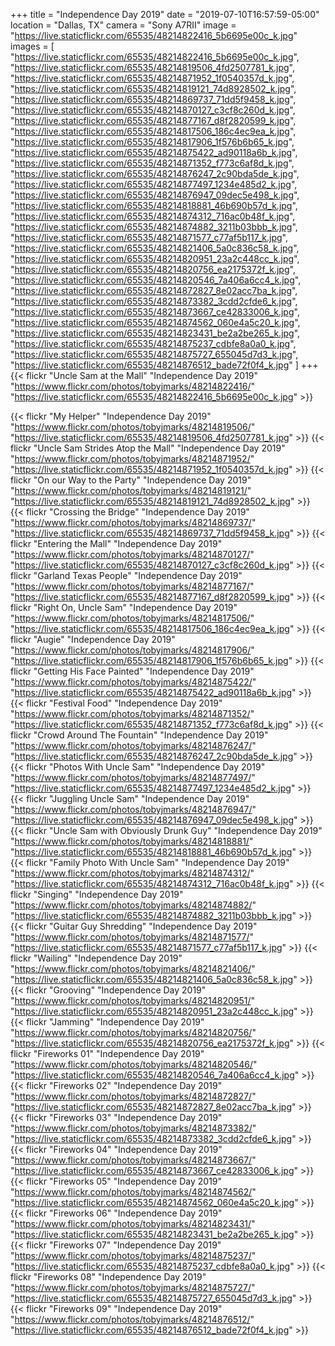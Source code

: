 +++
title = "Independence Day 2019"
date = "2019-07-10T16:57:59-05:00"
location = "Dallas, TX"
camera = "Sony A7RII"
image = "https://live.staticflickr.com/65535/48214822416_5b6695e00c_k.jpg"
images = [
	"https://live.staticflickr.com/65535/48214822416_5b6695e00c_k.jpg",
	"https://live.staticflickr.com/65535/48214819506_4fd2507781_k.jpg",
	"https://live.staticflickr.com/65535/48214871952_1f0540357d_k.jpg",
	"https://live.staticflickr.com/65535/48214819121_74d8928502_k.jpg",
	"https://live.staticflickr.com/65535/48214869737_71dd5f9458_k.jpg",
	"https://live.staticflickr.com/65535/48214870127_c3cf8c260d_k.jpg",
	"https://live.staticflickr.com/65535/48214877167_d8f2820599_k.jpg",
	"https://live.staticflickr.com/65535/48214817506_186c4ec9ea_k.jpg",
	"https://live.staticflickr.com/65535/48214817906_1f576b6b65_k.jpg",
	"https://live.staticflickr.com/65535/48214875422_ad90118a6b_k.jpg",
	"https://live.staticflickr.com/65535/48214871352_f773c6af8d_k.jpg",
	"https://live.staticflickr.com/65535/48214876247_2c90bda5de_k.jpg",
	"https://live.staticflickr.com/65535/48214877497_1234e485d2_k.jpg",
	"https://live.staticflickr.com/65535/48214876947_09dec5e498_k.jpg",
	"https://live.staticflickr.com/65535/48214818881_46b690b57d_k.jpg",
	"https://live.staticflickr.com/65535/48214874312_716ac0b48f_k.jpg",
	"https://live.staticflickr.com/65535/48214874882_3211b03bbb_k.jpg",
	"https://live.staticflickr.com/65535/48214871577_c77af5b117_k.jpg",
	"https://live.staticflickr.com/65535/48214821406_5a0c836c58_k.jpg",
	"https://live.staticflickr.com/65535/48214820951_23a2c448cc_k.jpg",
	"https://live.staticflickr.com/65535/48214820756_ea2175372f_k.jpg",
	"https://live.staticflickr.com/65535/48214820546_7a406a6cc4_k.jpg",
	"https://live.staticflickr.com/65535/48214872827_8e02acc7ba_k.jpg",
	"https://live.staticflickr.com/65535/48214873382_3cdd2cfde6_k.jpg",
	"https://live.staticflickr.com/65535/48214873667_ce42833006_k.jpg",
	"https://live.staticflickr.com/65535/48214874562_060e4a5c20_k.jpg",
	"https://live.staticflickr.com/65535/48214823431_be2a2be265_k.jpg",
	"https://live.staticflickr.com/65535/48214875237_cdbfe8a0a0_k.jpg",
	"https://live.staticflickr.com/65535/48214875727_655045d7d3_k.jpg",
	"https://live.staticflickr.com/65535/48214876512_bade72f0f4_k.jpg"
]
+++
{{< flickr "Uncle Sam at the Mall"
           "Independence Day 2019"
           "https://www.flickr.com/photos/tobyjmarks/48214822416/"
           "https://live.staticflickr.com/65535/48214822416_5b6695e00c_k.jpg" >}}
<!--more-->

{{< flickr "My Helper"
           "Independence Day 2019"
           "https://www.flickr.com/photos/tobyjmarks/48214819506/"
           "https://live.staticflickr.com/65535/48214819506_4fd2507781_k.jpg" >}}
{{< flickr "Uncle Sam Strides Atop the Mall"
           "Independence Day 2019"
           "https://www.flickr.com/photos/tobyjmarks/48214871952/"
           "https://live.staticflickr.com/65535/48214871952_1f0540357d_k.jpg" >}}
{{< flickr "On our Way to the Party"
           "Independence Day 2019"
           "https://www.flickr.com/photos/tobyjmarks/48214819121/"
           "https://live.staticflickr.com/65535/48214819121_74d8928502_k.jpg" >}}
{{< flickr "Crossing the Bridge"
           "Independence Day 2019"
           "https://www.flickr.com/photos/tobyjmarks/48214869737/"
           "https://live.staticflickr.com/65535/48214869737_71dd5f9458_k.jpg" >}}
{{< flickr "Entering the Mall"
           "Independence Day 2019"
           "https://www.flickr.com/photos/tobyjmarks/48214870127/"
           "https://live.staticflickr.com/65535/48214870127_c3cf8c260d_k.jpg" >}}
{{< flickr "Garland Texas People"
           "Independence Day 2019"
           "https://www.flickr.com/photos/tobyjmarks/48214877167/"
           "https://live.staticflickr.com/65535/48214877167_d8f2820599_k.jpg" >}}
{{< flickr "Right On, Uncle Sam"
           "Independence Day 2019"
           "https://www.flickr.com/photos/tobyjmarks/48214817506/"
           "https://live.staticflickr.com/65535/48214817506_186c4ec9ea_k.jpg" >}}
{{< flickr "Augie"
           "Independence Day 2019"
           "https://www.flickr.com/photos/tobyjmarks/48214817906/"
           "https://live.staticflickr.com/65535/48214817906_1f576b6b65_k.jpg" >}}
{{< flickr "Getting His Face Painted"
           "Independence Day 2019"
           "https://www.flickr.com/photos/tobyjmarks/48214875422/"
           "https://live.staticflickr.com/65535/48214875422_ad90118a6b_k.jpg" >}}
{{< flickr "Festival Food"
           "Independence Day 2019"
           "https://www.flickr.com/photos/tobyjmarks/48214871352/"
           "https://live.staticflickr.com/65535/48214871352_f773c6af8d_k.jpg" >}}
{{< flickr "Crowd Around The Fountain"
           "Independence Day 2019"
           "https://www.flickr.com/photos/tobyjmarks/48214876247/"
           "https://live.staticflickr.com/65535/48214876247_2c90bda5de_k.jpg" >}}
{{< flickr "Photos With Uncle Sam"
           "Independence Day 2019"
           "https://www.flickr.com/photos/tobyjmarks/48214877497/"
           "https://live.staticflickr.com/65535/48214877497_1234e485d2_k.jpg" >}}
{{< flickr "Juggling Uncle Sam"
           "Independence Day 2019"
           "https://www.flickr.com/photos/tobyjmarks/48214876947/"
           "https://live.staticflickr.com/65535/48214876947_09dec5e498_k.jpg" >}}
{{< flickr "Uncle Sam with Obviously Drunk Guy"
           "Independence Day 2019"
           "https://www.flickr.com/photos/tobyjmarks/48214818881/"
           "https://live.staticflickr.com/65535/48214818881_46b690b57d_k.jpg" >}}
{{< flickr "Family Photo With Uncle Sam"
           "Independence Day 2019"
           "https://www.flickr.com/photos/tobyjmarks/48214874312/"
           "https://live.staticflickr.com/65535/48214874312_716ac0b48f_k.jpg" >}}
{{< flickr "Singing"
           "Independence Day 2019"
           "https://www.flickr.com/photos/tobyjmarks/48214874882/"
           "https://live.staticflickr.com/65535/48214874882_3211b03bbb_k.jpg" >}}
{{< flickr "Guitar Guy Shredding"
           "Independence Day 2019"
           "https://www.flickr.com/photos/tobyjmarks/48214871577/"
           "https://live.staticflickr.com/65535/48214871577_c77af5b117_k.jpg" >}}
{{< flickr "Wailing"
           "Independence Day 2019"
           "https://www.flickr.com/photos/tobyjmarks/48214821406/"
           "https://live.staticflickr.com/65535/48214821406_5a0c836c58_k.jpg" >}}
{{< flickr "Grooving"
           "Independence Day 2019"
           "https://www.flickr.com/photos/tobyjmarks/48214820951/"
           "https://live.staticflickr.com/65535/48214820951_23a2c448cc_k.jpg" >}}
{{< flickr "Jamming"
           "Independence Day 2019"
           "https://www.flickr.com/photos/tobyjmarks/48214820756/"
           "https://live.staticflickr.com/65535/48214820756_ea2175372f_k.jpg" >}}
{{< flickr "Fireworks 01"
           "Independence Day 2019"
           "https://www.flickr.com/photos/tobyjmarks/48214820546/"
           "https://live.staticflickr.com/65535/48214820546_7a406a6cc4_k.jpg" >}}
{{< flickr "Fireworks 02"
           "Independence Day 2019"
           "https://www.flickr.com/photos/tobyjmarks/48214872827/"
           "https://live.staticflickr.com/65535/48214872827_8e02acc7ba_k.jpg" >}}
{{< flickr "Fireworks 03"
           "Independence Day 2019"
           "https://www.flickr.com/photos/tobyjmarks/48214873382/"
           "https://live.staticflickr.com/65535/48214873382_3cdd2cfde6_k.jpg" >}}
{{< flickr "Fireworks 04"
           "Independence Day 2019"
           "https://www.flickr.com/photos/tobyjmarks/48214873667/"
           "https://live.staticflickr.com/65535/48214873667_ce42833006_k.jpg" >}}
{{< flickr "Fireworks 05"
           "Independence Day 2019"
           "https://www.flickr.com/photos/tobyjmarks/48214874562/"
           "https://live.staticflickr.com/65535/48214874562_060e4a5c20_k.jpg" >}}
{{< flickr "Fireworks 06"
           "Independence Day 2019"
           "https://www.flickr.com/photos/tobyjmarks/48214823431/"
           "https://live.staticflickr.com/65535/48214823431_be2a2be265_k.jpg" >}}
{{< flickr "Fireworks 07"
           "Independence Day 2019"
           "https://www.flickr.com/photos/tobyjmarks/48214875237/"
           "https://live.staticflickr.com/65535/48214875237_cdbfe8a0a0_k.jpg" >}}
{{< flickr "Fireworks 08"
           "Independence Day 2019"
           "https://www.flickr.com/photos/tobyjmarks/48214875727/"
           "https://live.staticflickr.com/65535/48214875727_655045d7d3_k.jpg" >}}
{{< flickr "Fireworks 09"
           "Independence Day 2019"
           "https://www.flickr.com/photos/tobyjmarks/48214876512/"
           "https://live.staticflickr.com/65535/48214876512_bade72f0f4_k.jpg" >}}
